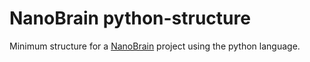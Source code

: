 # NanoBrain python-structure

Minimum structure for a [NanoBrain](https://github.com/nanobrain-emb/) project using the python language.

